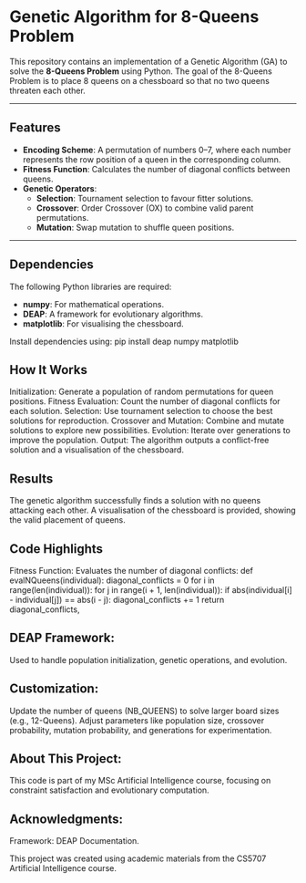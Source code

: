 # Genetic Algorithm for 8-Queens Problem

This repository contains an implementation of a Genetic Algorithm (GA) to solve the **8-Queens Problem** using Python. The goal of the 8-Queens Problem is to place 8 queens on a chessboard so that no two queens threaten each other.

---

## **Features**
- **Encoding Scheme**: A permutation of numbers 0–7, where each number represents the row position of a queen in the corresponding column.
- **Fitness Function**: Calculates the number of diagonal conflicts between queens.
- **Genetic Operators**:
  - **Selection**: Tournament selection to favour fitter solutions.
  - **Crossover**: Order Crossover (OX) to combine valid parent permutations.
  - **Mutation**: Swap mutation to shuffle queen positions.

---

## **Dependencies**
The following Python libraries are required:
- **numpy**: For mathematical operations.
- **DEAP**: A framework for evolutionary algorithms.
- **matplotlib**: For visualising the chessboard.

Install dependencies using:
pip install deap numpy matplotlib

## **How It Works**
Initialization: Generate a population of random permutations for queen positions.
Fitness Evaluation: Count the number of diagonal conflicts for each solution.
Selection: Use tournament selection to choose the best solutions for reproduction.
Crossover and Mutation: Combine and mutate solutions to explore new possibilities.
Evolution: Iterate over generations to improve the population.
Output: The algorithm outputs a conflict-free solution and a visualisation of the chessboard.

## Results
The genetic algorithm successfully finds a solution with no queens attacking each other.
A visualisation of the chessboard is provided, showing the valid placement of queens.

## Code Highlights
Fitness Function: Evaluates the number of diagonal conflicts:
def evalNQueens(individual):
    diagonal_conflicts = 0
    for i in range(len(individual)):
        for j in range(i + 1, len(individual)):
            if abs(individual[i] - individual[j]) == abs(i - j):
                diagonal_conflicts += 1
    return diagonal_conflicts,
    
## DEAP Framework: 
Used to handle population initialization, genetic operations, and evolution.

## Customization:
Update the number of queens (NB_QUEENS) to solve larger board sizes (e.g., 12-Queens).
Adjust parameters like population size, crossover probability, mutation probability, and generations for experimentation.

## About This Project:
This code is part of my MSc Artificial Intelligence course, focusing on constraint satisfaction and evolutionary computation.

## Acknowledgments:
Framework: DEAP Documentation.

This project was created using academic materials from the CS5707 Artificial Intelligence course.
